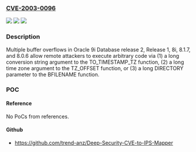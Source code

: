 ### [CVE-2003-0096](https://cve.mitre.org/cgi-bin/cvename.cgi?name=CVE-2003-0096)
![](https://img.shields.io/static/v1?label=Product&message=n%2Fa&color=blue)
![](https://img.shields.io/static/v1?label=Version&message=n%2Fa&color=blue)
![](https://img.shields.io/static/v1?label=Vulnerability&message=n%2Fa&color=brighgreen)

### Description

Multiple buffer overflows in Oracle 9i Database release 2, Release 1, 8i, 8.1.7, and 8.0.6 allow remote attackers to execute arbitrary code via (1) a long conversion string argument to the TO_TIMESTAMP_TZ function, (2) a long time zone argument to the TZ_OFFSET function, or (3) a long DIRECTORY parameter to the BFILENAME function.

### POC

#### Reference
No PoCs from references.

#### Github
- https://github.com/trend-anz/Deep-Security-CVE-to-IPS-Mapper

